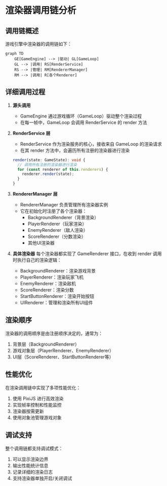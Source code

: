 # 渲染器调用链分析

## 调用链概述

游戏引擎中渲染器的调用链如下：

```mermaid
graph TD
    GE[GameEngine] --> |驱动| GL[GameLoop]
    GL --> |调用| RS[RenderService]
    RS --> |管理| RM[RendererManager]
    RM --> |调用| R[各个Renderer]
```

## 详细调用过程

1. **源头调用**
   - GameEngine 通过游戏循环（GameLoop）驱动整个渲染过程
   - 在每一帧中，GameLoop 会调用 RenderService 的 render 方法

2. **RenderService 层**
   - RenderService 作为渲染服务的核心，接收来自 GameLoop 的渲染请求
   - 在其 render 方法中，会遍历所有注册的渲染器进行渲染
   ```typescript
   render(state: GameState): void {
     // 调用所有注册的渲染器进行渲染
     for (const renderer of this.renderers) {
       renderer.render(state);
     }
   }
   ```

3. **RendererManager 层**
   - RendererManager 负责管理所有渲染器实例
   - 它在初始化时注册了各个渲染器：
     - BackgroundRenderer（背景渲染）
     - PlayerRenderer（玩家渲染）
     - EnemyRenderer（敌人渲染）
     - ScoreRenderer（分数渲染）
     - 其他UI渲染器

4. **具体渲染器**
   每个渲染器都实现了 GameRenderer 接口，在收到 render 调用时执行自己的渲染逻辑：
   - BackgroundRenderer：渲染游戏背景
   - PlayerRenderer：渲染玩家飞机
   - EnemyRenderer：渲染敌机
   - ScoreRenderer：渲染分数
   - StartButtonRenderer：渲染开始按钮
   - UIRenderer：管理和渲染所有UI组件

## 渲染顺序

渲染器的调用顺序是由注册顺序决定的，通常为：
1. 背景层（BackgroundRenderer）
2. 游戏对象层（PlayerRenderer、EnemyRenderer）
3. UI层（ScoreRenderer、StartButtonRenderer等）

## 性能优化

在渲染调用链中实现了多项性能优化：
1. 使用 PixiJS 进行高效渲染
2. 实现帧率控制和性能监控
3. 渲染器按需更新
4. 使用对象池管理游戏对象

## 调试支持

整个调用链都支持调试模式：
1. 可以显示渲染边界
2. 输出性能统计信息
3. 记录详细的渲染日志
4. 支持渲染器单独开启/关闭调试 
